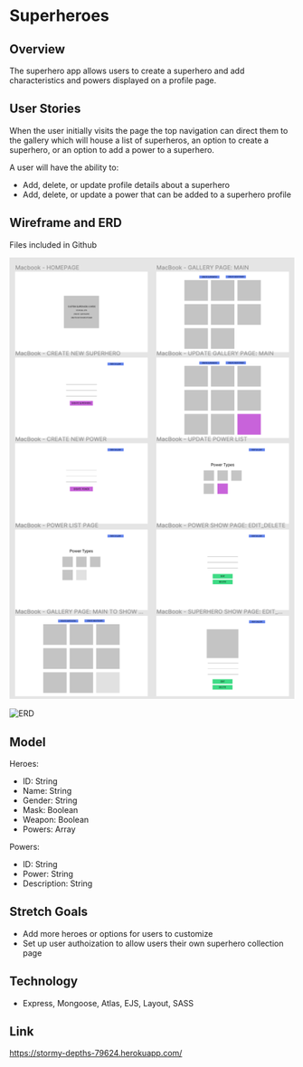 # Superheroes

## Overview ## 

The superhero app allows users to create a superhero and add characteristics and powers displayed on a profile page. 


## User Stories ##  
When the user initially visits the page the top navigation can direct them to the gallery which will house a list of superheros, an option to create a superhero, or an option to add a power to a superhero. 

A user will have the ability to: 
- Add, delete, or update profile details about a superhero
- Add, delete, or update a power that can be added to a superhero profile 


## Wireframe and ERD ##

Files included in Github

![Wireframes](planning/superhero-wireframes.png)

![ERD](planning/ERD-SuperheroCards-MVP.png)


## Model ##
 Heroes: 
 - ID: String
 - Name: String
 - Gender: String
 - Mask: Boolean
 - Weapon: Boolean
 - Powers: Array

 Powers: 
 - ID: String
 - Power: String
 - Description: String


 ## Stretch Goals ## 
 - Add more heroes or options for users to customize
 - Set up user authoization to allow users their own superhero collection page


 ## Technology ## 
 - Express, Mongoose, Atlas, EJS, Layout, SASS

  ## Link ## 
  https://stormy-depths-79624.herokuapp.com/